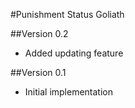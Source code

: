 #Punishment Status Goliath

##Version 0.2

* Added updating feature

##Version 0.1

* Initial implementation

